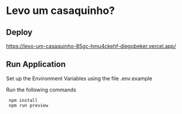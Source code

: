 # Levo um casaquinho?

## Deploy
<a href="https://levo-um-casaquinho-85gc-hmu4ckehf-diegobeker.vercel.app/">
  https://levo-um-casaquinho-85gc-hmu4ckehf-diegobeker.vercel.app/
</a>

## Run Application

Set up the Environment Variables using the file .env.example

Run the following commands

```
 npm install
 npm run preview
```
